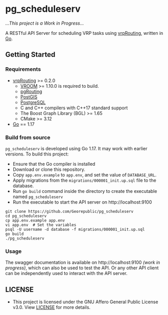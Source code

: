 # pg_scheduleserv

_...This project is a Work in Progress..._

A RESTful API Server for scheduling VRP tasks using [vrpRouting](https://github.com/pgRouting/vrprouting), written in [Go](https://golang.org/).

## Getting Started

### Requirements

- [vrpRouting](https://github.com/pgRouting/vrprouting) >= 0.2.0
  - [VROOM](https://github.com/VROOM-Project/vroom) >= 1.10.0 is required to build.
  - [pgRouting](https://github.com/pgRouting/pgrouting)
  - [PostGIS](https://postgis.net/)
  - [PostgreSQL](https://www.postgresql.org/)
  - C and C++ compilers with C++17 standard support
  - The Boost Graph Library (BGL) >= 1.65
  - CMake >= 3.12
- [Go](https://golang.org/) == 1.17

### Build from source

`pg_scheduleserv` is developed using Go 1.17. It may work with earlier versions. To build this project:
- Ensure that the Go compiler is installed
- Download or clone this repository.
- Copy `app.env.example` to `app.env`, and set the value of `DATABASE_URL`.
- Apply migrations from the `migrations/000001_init.up.sql` file to the database.
- Run `go build` command inside the directory to create the executable named `pg_scheduleserv`
- Run the executable to start the API server on http://localhost:9100

```
git clone https://github.com/Georepublic/pg_scheduleserv
cd pg_scheduleserv
cp app.env.example app.env
vi app.env  # Set the variables
psql -U username -d database -f migrations/000001_init.up.sql
go build
./pg_scheduleserv
```

### Usage

The swagger documentation is available on http://localhost:9100 _(work in progress)_, which can also be used to test the API. Or any other API client can be independently used to interact with the API server.

## LICENSE

* This project is licensed under the GNU Affero General Public License v3.0. View [LICENSE](./LICENSE) for more details.
